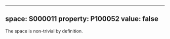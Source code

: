   ---
  space: S000011
  property: P100052
  value: false
  ---
  
  The space is non-trivial by definition.
